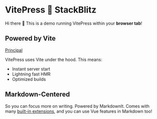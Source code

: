 # VitePress 💙 StackBlitz

Hi there :wave: This is a demo running VitePress within your **browser tab**!

## Powered by Vite

[Principal](/principal)

VitePress uses Vite under the hood. This means:

- Instant server start
- Lightning fast HMR
- Optimized builds

## Markdown-Centered

So you can focus more on writing. Powered by MarkdownIt. Comes with many [built-in extensions](https://vitepress.dev/guide/markdown), and you can use Vue features in Markdown too!
